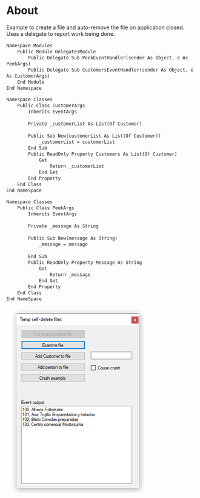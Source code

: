 ﻿# About

Example to create a file and auto-remove the file on application closed. Uses a delegate to report work being done.

```
Namespace Modules
    Public Module DelegatesModule
        Public Delegate Sub PeekEventHandler(sender As Object, e As PeekArgs)
        Public Delegate Sub CustomersEventHandler(sender As Object, e As CustomerArgs)
    End Module
End Namespace
```

```
Namespace Classes
    Public Class CustomerArgs
        Inherits EventArgs

        Private _customerList As List(Of Customer)

        Public Sub New(customerList As List(Of Customer))
            _customerList = customerList
        End Sub
        Public ReadOnly Property Customers As List(Of Customer)
            Get
                Return _customerList
            End Get
        End Property
    End Class
End NameSpace
```

```
Namespace Classes
    Public Class PeekArgs
        Inherits EventArgs

        Private _message As String

        Public Sub New(message As String)
            _message = message

        End Sub
        Public ReadOnly Property Message As String
            Get
                Return _message
            End Get
        End Property
    End Class
End NameSpace
```
![screen](../assets/DeleteOnClose.png)